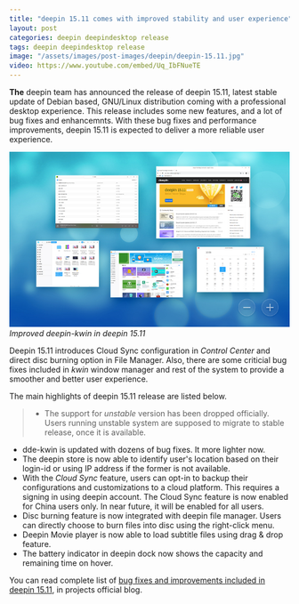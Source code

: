 ```yaml
---
title: "deepin 15.11 comes with improved stability and user experience"
layout: post
categories: deepin deepindesktop release
tags: deepin deepindesktop release
image: "/assets/images/post-images/deepin/deepin-15.11.jpg"
video: https://www.youtube.com/embed/Uq_IbFNueTE
---
```


**The** deepin team has announced the release of deepin 15.11, latest stable update of Debian based, GNU/Linux distribution coming with a professional desktop experience. This release includes some new features, and a lot of bug fixes and enhancemnts. With these bug fixes and performance improvements, deepin 15.11 is expected to deliver a more reliable user experience.

![Improved deepin-kwin in deepin 15.11](/assets/images/post-images/deepin/deepin-15.11.jpg)
*Improved deepin-kwin in deepin 15.11*

Deepin 15.11 introduces Cloud Sync configuration in *Control Center* and direct disc burning option in File Manager. Also, there are some criticial bug fixes included in *kwin* window manager and rest of the system to provide a smoother and better user experience.

The main highlights of deepin 15.11 release are listed below.
> - The support for *unstable* version has been dropped officially. Users running unstable system are supposed to migrate to stable release, once it is available.
- dde-kwin is updated with dozens of bug fixes. It more lighter now.
- The deepin store is now able to identify user's location based on their login-id or using IP address if the former is not available.
- With the *Cloud Sync* feature, users can opt-in to backup their configurations and customizations to a cloud platform. This requires a signing in using deepin account. The Cloud Sync feature is now enabled for China users only. In near future, it will be enabled for all users.
- Disc burning feature is now integrated with deepin file manager. Users can directly choose to burn files into disc using the right-click menu.
- Deepin Movie player is now able to load subtitle files using drag & drop feature.
- The battery indicator in deepin dock now shows the capacity and remaining time on hover.

You can read complete list of [bug fixes and improvements included in deepin 15.11](https://www.deepin.org/en/2019/07/19/deepin15-11/), in projects official blog.